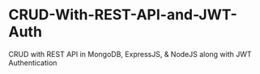 # CRUD-With-REST-API-and-JWT-Auth
CRUD with REST API in MongoDB, ExpressJS, &amp; NodeJS along with JWT Authentication
